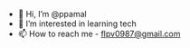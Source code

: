 - 👋 Hi, I’m @ppamal
- 👀 I’m interested in learning tech
- 📫 How to reach me - flpv0987@gmail.com

<!---
ppamal/ppamal is a ✨ special ✨ repository because its `README.md` (this file) appears on your GitHub profile.
You can click the Preview link to take a look at your changes.
--->
